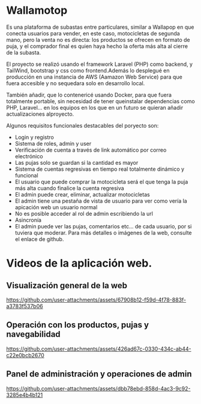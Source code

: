 # Wallamotop

Es una plataforma de subastas entre particulares, similar a Wallapop en que conecta usuarios para vender, en este
caso, motocicletas de segunda mano, pero la venta no es directa: los productos se ofrecen en formato de puja, y el
comprador final es quien haya hecho la oferta más alta al cierre de la subasta.

El proyecto se realizó usando el framework Laravel (PHP) como backend, y TailWind, bootstrap y css como frontend.Además lo desplegué en producción en una instancia de AWS (Aamazon Web Service) para que fuera accesible y no sequedara solo en desarrollo local.

También añadir, que lo contenericé usando Docker, para que fuera totalmente portable, sin necesidad de tener queinstalar dependencias como PHP, Laravel... en los equipos en los que en un futuro se quieran añadir actualizaciones alproyecto.

Algunos requisitos funcionales destacables del poryecto son:
- Login y registro
- Sistema de roles, admin y user
- Verificación de cuenta a través de link automático por correo electrónico
- Las pujas solo se guardan si la cantidad es mayor
- Sistema de cuentas regresivas en tiempo real totalmente dinámico y funcional
- El usuario que puede comprar la motocicleta será el que tenga la puja más alta cuando finalice la cuenta regresiva
- El admin puede crear, eliminar, actualizar motocicletas
- El admin tiene una pestaña de vista de usuario para ver como vería la apicación web un usuario normal
- No es posible acceder al rol de admin escribiendo la url
- Asincronía
- El admin puede ver las pujas, comentarios etc... de cada usuario, por si tuviera que moderar.
Para más detalles o imágenes de la web, consulte el enlace de github.

# Videos de la aplicación web.
## Visualización general de la web
https://github.com/user-attachments/assets/67908b12-f59d-4f78-883f-a3783f537b06

## Operación con los productos, pujas y navegabilidad
https://github.com/user-attachments/assets/426ad67c-0330-434c-ab44-c22e0bcb2670

## Panel de administración y operaciones de admin
https://github.com/user-attachments/assets/dbb78ebd-858d-4ac3-9c92-3285e4b4b121



